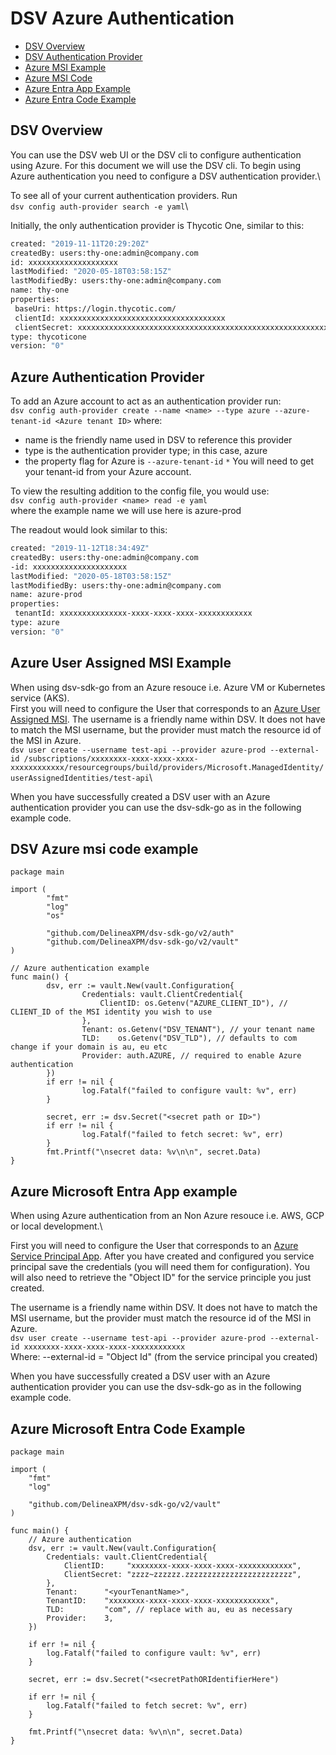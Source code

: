 # DSV Azure Authentication

- [DSV Overview](#dsv-overview)
- [DSV Authentication Provider](#azure-authentication-provider)
- [Azure MSI Example](#azure-user-assigned-msi-example)
- [Azure MSI Code](#dsv-azure-msi-code-example)
- [Azure Entra App Example](#azure-microsoft-entra-app-example)
- [Azure Entra Code Example](#azure-microsoft-entra-code-example)

## DSV Overview

You can use the DSV web UI or the DSV cli to configure authentication using Azure.
For this document we will use the DSV cli.
To begin using Azure authentication you need to configure a DSV authentication provider.\

To see all of your current authentication providers.
Run\
`dsv config auth-provider search -e yaml`\

Initially, the only authentication provider is Thycotic One, similar to this:

```Bash
created: "2019-11-11T20:29:20Z"
createdBy: users:thy-one:admin@company.com
id: xxxxxxxxxxxxxxxxxxxx
lastModified: "2020-05-18T03:58:15Z"
lastModifiedBy: users:thy-one:admin@company.com
name: thy-one
properties:
 baseUri: https://login.thycotic.com/
 clientId: xxxxxxxxxxxxxxxxxxxxxxxxxxxxxxxxxxxxx
 clientSecret: xxxxxxxxxxxxxxxxxxxxxxxxxxxxxxxxxxxxxxxxxxxxxxxxxxxxxxxxxxxx
type: thycoticone
version: "0"
```

## Azure Authentication Provider

To add an Azure account to act as an authentication provider run:\
`dsv config auth-provider create --name <name> --type azure --azure-tenant-id <Azure tenant ID>`
where:

- name is the friendly name used in DSV to reference this provider
- type is the authentication provider type; in this case, azure
- the property flag for Azure is `--azure-tenant-id`
  `*` You will need to get your tenant-id from your Azure account.

To view the resulting addition to the config file, you would use:\
`dsv config auth-provider <name> read -e yaml`\
where the example name we will use here is azure-prod

The readout would look similar to this:

```Bash
created: "2019-11-12T18:34:49Z"
createdBy: users:thy-one:admin@company.com
-id: xxxxxxxxxxxxxxxxxxxxx
lastModified: "2020-05-18T03:58:15Z"
lastModifiedBy: users:thy-one:admin@company.com
name: azure-prod
properties:
 tenantId: xxxxxxxxxxxxxxx-xxxx-xxxx-xxxx-xxxxxxxxxxxx
type: azure
version: "0"
```

## Azure User Assigned MSI Example

When using dsv-sdk-go from an Azure resouce i.e. Azure VM or Kubernetes service (AKS).\
First you will need to configure the User that corresponds to an [Azure User Assigned MSI](https://docs.microsoft.com/en-us/azure/active-directory/managed-identities-azure-resources/overview).
The username is a friendly name within DSV. It does not have to match the MSI username, but the provider must match the resource id of the MSI in Azure.\
`dsv user create --username test-api --provider azure-prod --external-id /subscriptions/xxxxxxxx-xxxx-xxxx-xxxx-xxxxxxxxxxxx/resourcegroups/build/providers/Microsoft.ManagedIdentity/userAssignedIdentities/test-api`\

When you have successfully created a DSV user with an Azure authentication provider you can use the dsv-sdk-go as in the following example code.

## DSV Azure msi code example

```Golang
package main

import (
        "fmt"
        "log"
        "os"

        "github.com/DelineaXPM/dsv-sdk-go/v2/auth"
        "github.com/DelineaXPM/dsv-sdk-go/v2/vault"
)

// Azure authentication example
func main() {
        dsv, err := vault.New(vault.Configuration{
                Credentials: vault.ClientCredential{
                    ClientID: os.Getenv("AZURE_CLIENT_ID"), // CLIENT_ID of the MSI identity you wish to use
                },
                Tenant: os.Getenv("DSV_TENANT"), // your tenant name
                TLD:    os.Getenv("DSV_TLD"), // defaults to com change if your domain is au, eu etc
                Provider: auth.AZURE, // required to enable Azure authentication
        })
        if err != nil {
                log.Fatalf("failed to configure vault: %v", err)
        }

        secret, err := dsv.Secret("<secret path or ID>")
        if err != nil {
                log.Fatalf("failed to fetch secret: %v", err)
        }
        fmt.Printf("\nsecret data: %v\n\n", secret.Data)
}
```

## Azure Microsoft Entra App example

When using Azure authentication from an Non Azure resouce i.e. AWS, GCP or local development.\

First you will need to configure the User that corresponds to an [Azure Service Principal App](https://learn.microsoft.com/en-us/azure/developer/go/sdk/authentication/authentication-on-premises-apps?tabs=azure-cli%2Cbash).
After you have created and configured you service principal save the credentials (you will need them for configuration). You will also need to retrieve the "Object ID" for the service principle you just created.

The username is a friendly name within DSV. It does not have to match the MSI username, but the provider must match the resource id of the MSI in Azure.\
`dsv user create --username test-api --provider azure-prod --external-id xxxxxxxx-xxxx-xxxx-xxxx-xxxxxxxxxxxx`\
Where:
--external-id = "Object Id" (from the service principal you created)

When you have successfully created a DSV user with an Azure authentication provider you can use the dsv-sdk-go as in the following example code.

## Azure Microsoft Entra Code Example

```golang
package main

import (
    "fmt"
    "log"

    "github.com/DelineaXPM/dsv-sdk-go/v2/vault"
)

func main() {
    // Azure authentication
    dsv, err := vault.New(vault.Configuration{
        Credentials: vault.ClientCredential{
            ClientID:     "xxxxxxxx-xxxx-xxxx-xxxx-xxxxxxxxxxxx",
            ClientSecret: "zzzz~zzzzzz.zzzzzzzzzzzzzzzzzzzzzzzz",
        },
        Tenant:      "<yourTenantName>",
        TenantID:    "xxxxxxxx-xxxx-xxxx-xxxx-xxxxxxxxxxxx",
        TLD:         "com", // replace with au, eu as necessary
        Provider:    3,
    })

    if err != nil {
        log.Fatalf("failed to configure vault: %v", err)
    }

    secret, err := dsv.Secret("<secretPathORIdentifierHere")

    if err != nil {
        log.Fatalf("failed to fetch secret: %v", err)
    }

    fmt.Printf("\nsecret data: %v\n\n", secret.Data)
}
```

